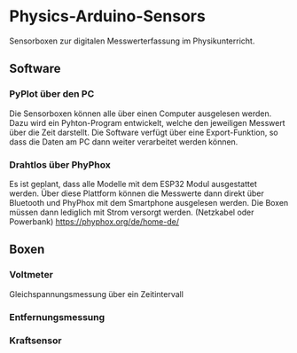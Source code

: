 # Physics-Arduino-Sensors

Sensorboxen zur digitalen Messwerterfassung im Physikunterricht.
## Software
### PyPlot über den PC

Die Sensorboxen können alle über einen Computer ausgelesen werden. Dazu wird ein Pyhton-Program entwickelt, welche den jeweiligen Messwert über die Zeit darstellt.
Die Software verfügt über eine Export-Funktion, so dass die Daten am PC dann weiter verarbeitet werden können.

### Drahtlos über PhyPhox

Es ist geplant, dass alle Modelle mit dem ESP32 Modul ausgestattet werden. Über diese Plattform können die Messwerte dann direkt über Bluetooth und PhyPhox mit dem Smartphone ausgelesen werden. Die Boxen müssen dann lediglich mit Strom versorgt werden. (Netzkabel oder Powerbank)
https://phyphox.org/de/home-de/


## Boxen
### Voltmeter
Gleichspannungsmessung über ein Zeitintervall

### Entfernungsmessung

### Kraftsensor
